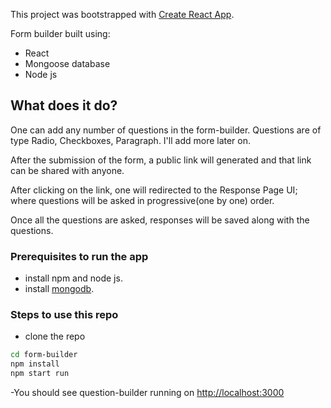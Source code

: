 This project was bootstrapped with [Create React App](https://github.com/facebookincubator/create-react-app).


Form builder built using:
- React
- Mongoose database
- Node js

## What does it do?

One can add any number of questions in the form-builder. Questions are of type Radio, Checkboxes, Paragraph. I'll add more later on.

After the submission of the form, a public link will generated and that link can be shared with anyone.

After clicking on the link, one will redirected to the Response Page UI; where questions will be asked in progressive(one by one) order.

Once all the questions are asked, responses will be saved along with the questions.

### Prerequisites to run the app

- install npm and node js.
- install [mongodb](https://www.howtoforge.com/tutorial/install-mongodb-on-ubuntu-16.04/).

### Steps to use this repo

- clone the repo
```sh
cd form-builder
npm install
npm start run
``` 
-You should see question-builder running on [http://localhost:3000](http://localhost:3000)

